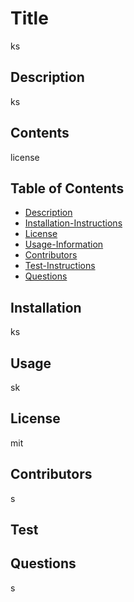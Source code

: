 
# Title
ks

## Description
ks

## Contents
license
## Table of Contents
* [Description](#description)
* [Installation-Instructions](#installation) 
* [License](#license)
* [Usage-Information](#usage)
* [Contributors](#contributors)
* [Test-Instructions](#test)
* [Questions](#questions)

## Installation
ks

## Usage
sk

## License
mit

## Contributors
s

## Test


## Questions
s



